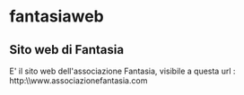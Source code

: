 # fantasiaweb
<h2>Sito web di Fantasia</h2>
E' il sito web dell'associazione Fantasia, visibile a questa url : http:\\www.associazionefantasia.com

